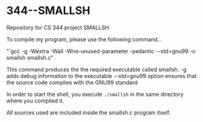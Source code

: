 # 344--SMALLSH
Repository for CS 344 project SMALLSH

To compile my program, please use the following command...

"`gcc -g -Wextra -Wall -Wno-unused-parameter -pedantic --std=gnu99 -o smallsh smallsh.c"

This command produces the the required executable called smallsh. 
-g adds debug information to the executable
--std=gnu99 option ensures that the source code complies with the GNU99 standard

In order to start the shell, you execute `./smallsh` in the same directory where you compiled it.

All sources used are included inside the smallsh.c program itself. 
